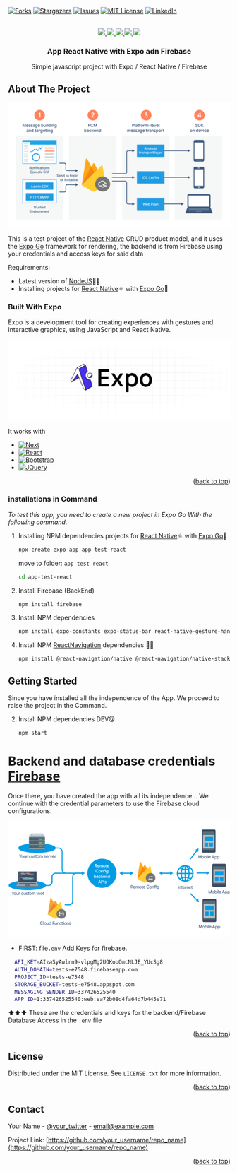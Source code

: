 <div id="top"></div>
<!--
*** Thanks for checking out the Best-README-Template. If you have a suggestion
*** that would make this better, please fork the repo and create a pull request
*** or simply open an issue with the tag "enhancement".
*** Don't forget to give the project a star!
*** Thanks again! Now go create something AMAZING! :D
-->



<!-- PROJECT SHIELDS -->
<!--
*** I'm using markdown "reference style" links for readability.
*** Reference links are enclosed in brackets [ ] instead of parentheses ( ).
*** See the bottom of this document for the declaration of the reference variables
*** for contributors-url, forks-url, etc. This is an optional, concise syntax you may use.
*** https://www.markdownguide.org/basic-syntax/#reference-style-links
-->
<!--[![Contributors][contributors-shield]][contributors-url]-->
[![Forks][forks-shield]][forks-url]
[![Stargazers][stars-shield]][stars-url]
[![Issues][issues-shield]][issues-url]
[![MIT License][license-shield]][license-url]
[![LinkedIn][linkedin-shield]][linkedin-url]



<!-- PROJECT LOGO -->
<br />
<div align="center">
  <a href="https://github.com/othneildrew/Best-README-Template">
    <img src="https://img.icons8.com/color/144/000000/javascript.png"/>
  </a>
  <a href="https://github.com/othneildrew/Best-README-Template">
    <img src="https://img.icons8.com/external-others-amoghdesign/144/000000/external-react-native-soleicons-fill-vol-1-others-amoghdesign.png"/>
  </a>
    <a href="https://github.com/othneildrew/Best-README-Template">
    <img src="https://img.icons8.com/color/144/000000/firebase.png"/>
  </a>
  <a href="#">
    <img src="https://img.icons8.com/fluency/144/null/iphone14-pro.png"/>
  </a>
  <a href="#">
    <img src="https://img.icons8.com/fluency/144/null/node.png"/>
  </a>

  <h3 align="center">App <b>React Native</b> with <b>Expo</b> adn <b>Firebase</b></h3>

  <p align="center">
    Simple javascript project with Expo / React Native / Firebase
    <br />
    <!--
    <a href="https://github.com/othneildrew/Best-README-Template"><strong>Explore the docs »</strong></a>
    <br />
    <br />
    <a href="https://github.com/othneildrew/Best-README-Template">View Demo</a>
    ·
    <a href="https://github.com/othneildrew/Best-README-Template/issues">Report Bug</a>
    ·
    <a href="https://github.com/othneildrew/Best-README-Template/issues">Request Feature</a>
  </p>-->
</div>



<!-- ABOUT THE PROJECT -->
## About The Project

![Product Name Screen Shot][product-screenshot]

This is a test project of the [React Native](https://reactnative.dev/) CRUD product model, and it uses the [Expo Go](https://expo.dev/) framework for rendering, the backend is from Firebase using your credentials and access keys for said data

Requirements:

* Latest version of [NodeJS](https://nodejs.org/es)🍃🍃
* Installing projects for [React Native](https://reactnative.dev/)⚛️ with [Expo Go](https://expo.dev/)🔼

### Built With Expo

Expo is a development tool for creating experiences with gestures and interactive graphics, using JavaScript and React Native.

![Product Name Screen Shot2][product-screenshot2]

It works with

* [![Next][Next.js]][Next-url]
* [![React][React.js]][React-url]
* [![Bootstrap][Bootstrap.com]][Bootstrap-url]
* [![JQuery][JQuery.com]][JQuery-url]

<p align="right">(<a href="#top">back to top</a>)</p>

### installations in Command

_To test this app, you need to create a new project in Expo Go With the following command._ 

1. Installing NPM dependencies projects for [React Native](https://reactnative.dev/)⚛️ with [Expo Go](https://expo.dev/)🔼
   ```sh
   npx create-expo-app app-test-react
   ```
   move to folder: `app-test-react`
   ```sh
   cd app-test-react
   ```
2. Install Firebase (BackEnd)
   ```sh
   npm install firebase
   ```
3. Install NPM dependencies 
   ```sh
   npm install expo-constants expo-status-bar react-native-gesture-handler react-native-safe-area-context react-native-screens react-native-svg rn-emoji-keyboard 
   ```
4. Install NPM [ReactNavigation](https://reactnavigation.org/) dependencies 👾💜 
   ```sh
   npm install @react-navigation/native @react-navigation/native-stack 
   ```

<!-- GETTING STARTED -->
## Getting Started

Since you have installed all the independence of the App. We proceed to raise the project in the Command.

2. Install NPM dependencies DEV@
   ```sh
   npm start 
   ```

# Backend and database credentials [Firebase](https://firebase.google.com/?hl=es)
Once there, you have created the app with all its independence... We continue with the credential parameters to use the Firebase cloud configurations.

![Product Name Screen Shot3][product-screenshot3]

* FIRST: file`.env` Add Keys for firebase.
```sh 
  API_KEY=AIzaSyAwlrn9-vlpgMg2UOKooQmcNLJE_YUcSg8
  AUTH_DOMAIN=tests-e7548.firebaseapp.com
  PROJECT_ID=tests-e7548
  STORAGE_BUCKET=tests-e7548.appspot.com
  MESSAGING_SENDER_ID=337426525540
  APP_ID=1:337426525540:web:ea72b08d4fa64d7b445e71
```
⬆⬆⬆
These are the credentials and keys for the backend/Firebase Database Access in the `.env` file


<p align="right">(<a href="#top">back to top</a>)</p>

<!-- LICENSE -->
## License

Distributed under the MIT License. See `LICENSE.txt` for more information.

<p align="right">(<a href="#top">back to top</a>)</p>



<!-- CONTACT -->
## Contact

Your Name - [@your_twitter](https://twitter.com/your_username) - email@example.com

Project Link: [https://github.com/your_username/repo_name](https://github.com/your_username/repo_name)

<p align="right">(<a href="#top">back to top</a>)</p>


<!-- MARKDOWN LINKS & IMAGES -->
<!-- https://www.markdownguide.org/basic-syntax/#reference-style-links -->
[contributors-shield]: https://img.shields.io/github/contributors/othneildrew/Best-README-Template.svg?style=for-the-badge
[contributors-url]: https://github.com/othneildrew/Best-README-Template/graphs/contributors
[forks-shield]: https://img.shields.io/github/forks/othneildrew/Best-README-Template.svg?style=for-the-badge
[forks-url]: https://github.com/othneildrew/Best-README-Template/network/members
[stars-shield]: https://img.shields.io/github/stars/othneildrew/Best-README-Template.svg?style=for-the-badge
[stars-url]: https://github.com/othneildrew/Best-README-Template/stargazers
[issues-shield]: https://img.shields.io/github/issues/othneildrew/Best-README-Template.svg?style=for-the-badge
[issues-url]: https://github.com/othneildrew/Best-README-Template/issues
[license-shield]: https://img.shields.io/github/license/othneildrew/Best-README-Template.svg?style=for-the-badge
[license-url]: https://github.com/othneildrew/Best-README-Template/blob/master/LICENSE.txt
[linkedin-shield]: https://img.shields.io/badge/-LinkedIn-black.svg?style=for-the-badge&logo=linkedin&colorB=555
[linkedin-url]: https://www.linkedin.com/in/freddr-ruiz-90932b202/
[product-screenshot]: img/23423456.png
[product-screenshot2]: img/134262741253176.png
[product-screenshot3]: img/263673729865.png
[Next.js]: https://img.shields.io/badge/next.js-000000?style=for-the-badge&logo=nextdotjs&logoColor=white
[Next-url]: https://nextjs.org/
[React.js]: https://img.shields.io/badge/React-20232A?style=for-the-badge&logo=react&logoColor=61DAFB
[React-url]: https://reactjs.org/
[Vue.js]: https://img.shields.io/badge/Vue.js-35495E?style=for-the-badge&logo=vuedotjs&logoColor=4FC08D
[Vue-url]: https://vuejs.org/
[Angular.io]: https://img.shields.io/badge/Angular-DD0031?style=for-the-badge&logo=angular&logoColor=white
[Angular-url]: https://angular.io/
[Svelte.dev]: https://img.shields.io/badge/Svelte-4A4A55?style=for-the-badge&logo=svelte&logoColor=FF3E00
[Svelte-url]: https://svelte.dev/
[Laravel.com]: https://img.shields.io/badge/Laravel-FF2D20?style=for-the-badge&logo=laravel&logoColor=white
[Laravel-url]: https://laravel.com
[Bootstrap.com]: https://img.shields.io/badge/Bootstrap-563D7C?style=for-the-badge&logo=bootstrap&logoColor=white
[Bootstrap-url]: https://getbootstrap.com
[JQuery.com]: https://img.shields.io/badge/jQuery-0769AD?style=for-the-badge&logo=jquery&logoColor=white
[JQuery-url]: https://jquery.com 
